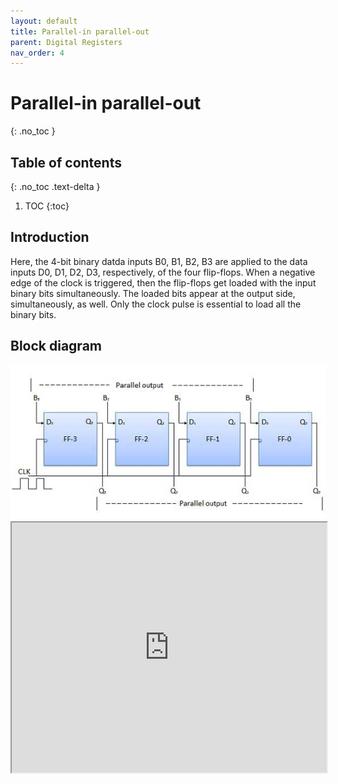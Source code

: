 ```yaml
---
layout: default
title: Parallel-in parallel-out
parent: Digital Registers
nav_order: 4
---
```


# Parallel-in parallel-out
{: .no_toc }


## Table of contents
{: .no_toc .text-delta }

1. TOC
{:toc}



## Introduction
 
Here, the 4-bit binary datda inputs B0, B1, B2, B3 are applied to the data inputs D0, D1, D2, D3, respectively, of the four flip-flops. 
When a negative edge of the clock is triggered, then the flip-flops get loaded with the input binary bits simultaneously. 
The loaded bits appear at the output side, simultaneously, as well. 
Only the clock pulse is essential to load all the binary bits.



## Block diagram


<div style="text-align:center"><img src="../../assets/images/pipo_blockdiagram.jpg" /></div>

<iframe width="100%" height="400px" src="https://circuitverse.org/simulator/embed/93890" id="projectPreview" scrolling="no" webkitAllowFullScreen mozAllowFullScreen allowFullScreen> </iframe>

